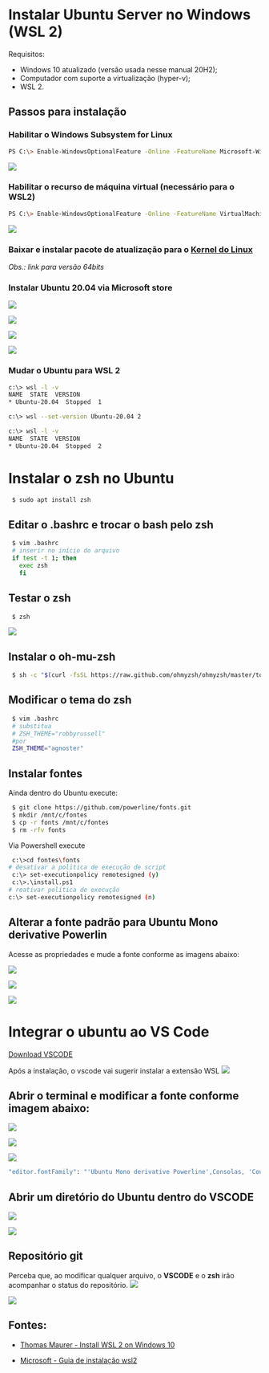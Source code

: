 # Instalar Ubuntu Server no Windows (WSL 2)

Requisitos:

- Windows 10 atualizado (versão usada nesse manual 20H2);
- Computador com suporte a virtualização (hyper-v);
- WSL 2.

## Passos para instalação

### Habilitar o Windows Subsystem for Linux
```bash
PS C:\> Enable-WindowsOptionalFeature -Online -FeatureName Microsoft-Windows-Subsystem-Linux
```
![](/images/01.png)

### Habilitar o recurso de máquina virtual (necessário para o WSL2)
```bash
PS C:\> Enable-WindowsOptionalFeature -Online -FeatureName VirtualMachinePlatform
```
![](/images/02.png)

### Baixar e instalar pacote de atualização para o [Kernel do Linux](https://wslstorestorage.blob.core.windows.net/wslblob/wsl_update_x64.msi)
_Obs.: link para versão 64bits_

### Instalar Ubuntu 20.04 via Microsoft store
![](/images/03.png)

![](/images/04.png)

![](/images/05.png)

![](/images/06.png)

### Mudar o Ubuntu para WSL 2
```bash
c:\> wsl -l -v
NAME  STATE  VERSION
* Ubuntu-20.04  Stopped  1

c:\> wsl --set-version Ubuntu-20.04 2

c:\> wsl -l -v
NAME  STATE  VERSION
* Ubuntu-20.04  Stopped  2
```

# Instalar o zsh no Ubuntu

```bash
 $ sudo apt install zsh
```
## Editar o .bashrc e trocar o bash pelo zsh
```bash
 $ vim .bashrc
 # inserir no início do arquivo
 if test -t 1; then
   exec zsh
   fi
```
## Testar o zsh
```bash
 $ zsh
```
![](/images/07.png)

## Instalar o oh-mu-zsh
```bash
 $ sh -c "$(curl -fsSL https://raw.github.com/ohmyzsh/ohmyzsh/master/tools/install.sh)"
```

## Modificar o tema do zsh
```bash
 $ vim .bashrc
 # substitua
 # ZSH_THEME="robbyrussell"
 #por
 ZSH_THEME="agnoster"
```

## Instalar fontes
Ainda dentro do Ubuntu execute:
```bash
 $ git clone https://github.com/powerline/fonts.git
 $ mkdir /mnt/c/fontes
 $ cp -r fonts /mnt/c/fontes
 $ rm -rfv fonts
```
Via Powershell execute
```bash
 c:\>cd fontes\fonts
# desativar a politica de execução de script
 c:\> set-executionpolicy remotesigned (y)
 c:\>.\install.ps1
# reativar política de execução
c:\> set-executionpolicy remotesigned (n)
```

## Alterar a fonte padrão para Ubuntu Mono derivative Powerlin
Acesse as propriedades e mude a fonte conforme as imagens abaixo:

![](/images/08.png)

![](/images/09.png)

![](/images/10.png)


# Integrar o ubuntu ao VS Code

[Download VSCODE](https://code.visualstudio.com/docs/?dv=win)

Após a instalação, o vscode vai sugerir instalar a extensão WSL
![](/images/11.png)

## Abrir o terminal e modificar a fonte conforme imagem abaixo:
![](/images/12.png)

![](/images/13.png)

![](/images/14.png)

```bash
"editor.fontFamily": "'Ubuntu Mono derivative Powerline',Consolas, 'Courier New', monospace",
```

## Abrir um diretório do Ubuntu dentro do VSCODE
![](/images/15.png)

![](/images/16.png)

## Repositório git
Perceba que, ao modificar qualquer arquivo, o **VSCODE** e o **zsh** irão acompanhar o status do repositório.
![](/images/17.png)

![](/images/18.png)


## Fontes:

- [Thomas Maurer - Install WSL 2 on Windows 10](https://www.thomasmaurer.ch/2019/06/install-wsl-2-on-windows-10/#:~:text=Install%20WSL%202%201%20Enable%20the%20Windows%20Subsystem,4%20Configure%20the%20distro%20to%20use%20WSL%202)

- [Microsoft - Guia de instalação wsl2](https://docs.microsoft.com/pt-br/windows/wsl/install-win10#step-4---download-the-linux-kernel-update-package)
